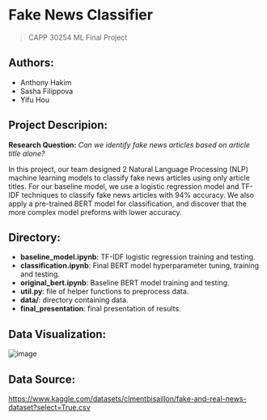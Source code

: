 # Fake News Classifier 
> CAPP 30254 ML Final Project

## Authors: 
* Anthony Hakim
* Sasha Filippova
* Yifu Hou

## Project Descripion:
**Research Question:** *Can we identify fake news articles based on article title alone?*

In this project, our team designed 2 Natural Language Processing (NLP) machine learning models to classify fake news articles using only article titles. 
For our baseline model, we use a logistic regression model and TF-IDF
techniques to classify fake news articles with 94% accuracy. We also apply a pre-trained BERT model for classification, and discover that the more complex model preforms with lower accuracy.


## Directory:

* **baseline_model.ipynb**: TF-IDF logistic regression training and testing.
* **classification.ipynb**: Final BERT model hyperparameter tuning, training and testing.
* **original_bert.ipynb**: Baseline BERT model training and testing.
* **util.py**: file of helper functions to preprocess data.
* **data/**: directory containing data. 
* **final_presentation**: final presentation of results.

## Data Visualization:
![image](https://user-images.githubusercontent.com/36241004/192418924-b4464c23-090a-4929-b3b0-668176a6f528.png)

## Data Source:
https://www.kaggle.com/datasets/clmentbisaillon/fake-and-real-news-dataset?select=True.csv
